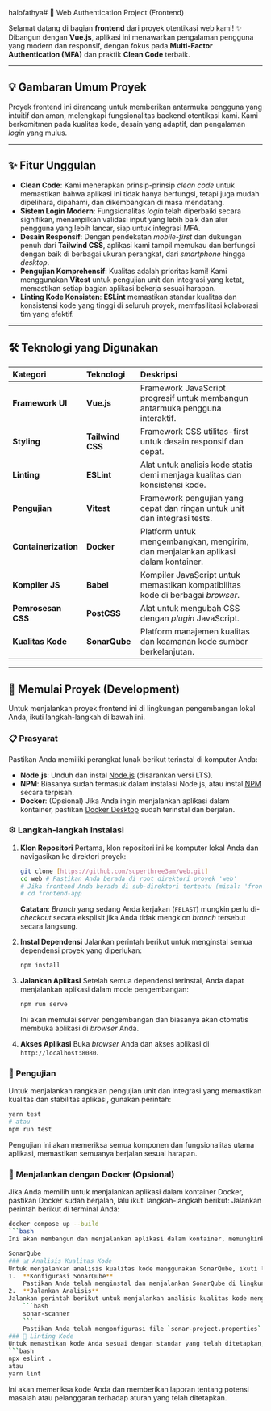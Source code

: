 halofathya# 🚀 Web Authentication Project (Frontend)

Selamat datang di bagian **frontend** dari proyek otentikasi web kami! ✨ Dibangun dengan **Vue.js**, aplikasi ini menawarkan pengalaman pengguna yang modern dan responsif, dengan fokus pada **Multi-Factor Authentication (MFA)** dan praktik **Clean Code** terbaik.

---

## 💡 Gambaran Umum Proyek

Proyek frontend ini dirancang untuk memberikan antarmuka pengguna yang intuitif dan aman, melengkapi fungsionalitas backend otentikasi kami. Kami berkomitmen pada kualitas kode, desain yang adaptif, dan pengalaman *login* yang mulus.

---

## ✨ Fitur Unggulan

* **Clean Code**: Kami menerapkan prinsip-prinsip *clean code* untuk memastikan bahwa aplikasi ini tidak hanya berfungsi, tetapi juga mudah dipelihara, dipahami, dan dikembangkan di masa mendatang.
* **Sistem Login Modern**: Fungsionalitas *login* telah diperbaiki secara signifikan, menampilkan validasi input yang lebih baik dan alur pengguna yang lebih lancar, siap untuk integrasi MFA.
* **Desain Responsif**: Dengan pendekatan *mobile-first* dan dukungan penuh dari **Tailwind CSS**, aplikasi kami tampil memukau dan berfungsi dengan baik di berbagai ukuran perangkat, dari *smartphone* hingga *desktop*.
* **Pengujian Komprehensif**: Kualitas adalah prioritas kami! Kami menggunakan **Vitest** untuk pengujian unit dan integrasi yang ketat, memastikan setiap bagian aplikasi bekerja sesuai harapan.
* **Linting Kode Konsisten**: **ESLint** memastikan standar kualitas dan konsistensi kode yang tinggi di seluruh proyek, memfasilitasi kolaborasi tim yang efektif.

---

## 🛠️ Teknologi yang Digunakan

| Kategori            | Teknologi       | Deskripsi                                                                         |
| :------------------ | :---------------| :-------------------------------------------------------------------------------  |
| **Framework UI**    | **Vue.js**      | Framework JavaScript progresif untuk membangun antarmuka pengguna interaktif.     |
| **Styling**         | **Tailwind CSS**| Framework CSS utilitas-first untuk desain responsif dan cepat.                    |
| **Linting**         | **ESLint**      | Alat untuk analisis kode statis demi menjaga kualitas dan konsistensi kode.       |
| **Pengujian**       | **Vitest**      | Framework pengujian yang cepat dan ringan untuk unit dan integrasi tests.         |
| **Containerization**| **Docker**      | Platform untuk mengembangkan, mengirim, dan menjalankan aplikasi dalam kontainer. |
| **Kompiler JS**     | **Babel**       | Kompiler JavaScript untuk memastikan kompatibilitas kode di berbagai *browser*.   |
| **Pemrosesan CSS**  | **PostCSS**     | Alat untuk mengubah CSS dengan *plugin* JavaScript.                               |
| **Kualitas Kode**   | **SonarQube**   | Platform manajemen kualitas dan keamanan kode sumber berkelanjutan.               |

---

## 🚀 Memulai Proyek (Development)

Untuk menjalankan proyek frontend ini di lingkungan pengembangan lokal Anda, ikuti langkah-langkah di bawah ini.

### 📋 Prasyarat

Pastikan Anda memiliki perangkat lunak berikut terinstal di komputer Anda:

* **Node.js**: Unduh dan instal [Node.js](https://nodejs.org/) (disarankan versi LTS).
* **NPM**: Biasanya sudah termasuk dalam instalasi Node.js, atau instal [NPM](https://www.npmjs.com/) secara terpisah.
* **Docker**: (Opsional) Jika Anda ingin menjalankan aplikasi dalam kontainer, pastikan [Docker Desktop](https://www.docker.com/products/docker-desktop/) sudah terinstal dan berjalan.

### ⚙️ Langkah-langkah Instalasi

1.  **Klon Repositori**
    Pertama, klon repositori ini ke komputer lokal Anda dan navigasikan ke direktori proyek:
    ```bash
    git clone [https://github.com/superthree3am/web.git]
    cd web # Pastikan Anda berada di root direktori proyek 'web'
    # Jika frontend Anda berada di sub-direktori tertentu (misal: 'frontend-app'), masuklah ke dalamnya:
    # cd frontend-app
    ```
    **Catatan**: *Branch* yang sedang Anda kerjakan (`FELAST`) mungkin perlu di-*checkout* secara eksplisit jika Anda tidak mengklon *branch* tersebut secara langsung.

2.  **Instal Dependensi**
    Jalankan perintah berikut untuk menginstal semua dependensi proyek yang diperlukan:
    ```bash
    npm install
    ```

3.  **Jalankan Aplikasi**
    Setelah semua dependensi terinstal, Anda dapat menjalankan aplikasi dalam mode pengembangan:
    ```bash
    npm run serve
    ```
    Ini akan memulai server pengembangan dan biasanya akan otomatis membuka aplikasi di *browser* Anda.

4.  **Akses Aplikasi**
    Buka *browser* Anda dan akses aplikasi di `http://localhost:8080`.

### 🧪 Pengujian
Untuk menjalankan rangkaian pengujian unit dan integrasi yang memastikan kualitas dan stabilitas aplikasi, gunakan perintah:
```bash
yarn test
# atau
npm run test
```
Pengujian ini akan memeriksa semua komponen dan fungsionalitas utama aplikasi, memastikan semuanya berjalan sesuai harapan.

### 🐳 Menjalankan dengan Docker (Opsional)
Jika Anda memilih untuk menjalankan aplikasi dalam kontainer Docker, pastikan Docker sudah berjalan, lalu ikuti langkah-langkah berikut:
Jalankan perintah berikut di terminal Anda:
```bash
docker compose up --build
```bash
Ini akan membangun dan menjalankan aplikasi dalam kontainer, memungkinkan Anda untuk mengaksesnya di `http://localhost:8080`.

SonarQube
### 📊 Analisis Kualitas Kode
Untuk menjalankan analisis kualitas kode menggunakan SonarQube, ikuti langkah-langkah berikut:
1.  **Konfigurasi SonarQube**
    Pastikan Anda telah menginstal dan menjalankan SonarQube di lingkungan lokal atau server Anda. Anda dapat mengunduhnya dari [situs resmi SonarQube](https://www.sonarqube.org/downloads/).
2.  **Jalankan Analisis**
Jalankan perintah berikut untuk menjalankan analisis kualitas kode menggunakan SonarQube:
    ```bash
    sonar-scanner
    ```
    Pastikan Anda telah mengonfigurasi file `sonar-project.properties` di direktori proyek Anda dengan pengaturan yang sesuai untuk SonarQube.
### 📜 Linting Kode
Untuk memastikan kode Anda sesuai dengan standar yang telah ditetapkan, jalankan linting menggunakan ESLint:
```bash
npx eslint .
atau
yarn lint
``` 
Ini akan memeriksa kode Anda dan memberikan laporan tentang potensi masalah atau pelanggaran terhadap aturan yang telah ditetapkan.
